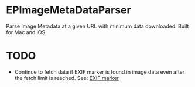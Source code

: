 EPImageMetaDataParser
=====================

Parse Image Metadata at a given URL with minimum data downloaded. Built for Mac and iOS.


TODO
====
+ Continue to fetch data if EXIF marker is found in image data even after the fetch limit is reached. See: [EXIF marker](http://www.media.mit.edu/pia/Research/deepview/exif.html)